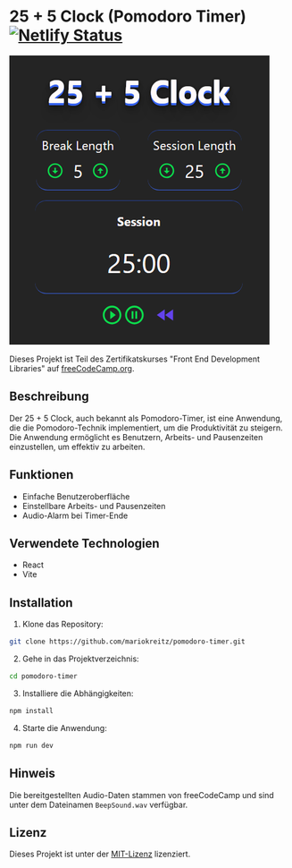 # 25 + 5 Clock (Pomodoro Timer) [![Netlify Status](https://api.netlify.com/api/v1/badges/873cb661-9575-480c-bb0a-00a9e7a3a95e/deploy-status)](https://app.netlify.com/sites/twentyfive-plus-five-timer/deploys)

![Pomodoro Timer](https://raw.githubusercontent.com/mariokreitz/pomodoro-timer/main/src/assets/cover.png)

Dieses Projekt ist Teil des Zertifikatskurses "Front End Development Libraries" auf [freeCodeCamp.org](https://www.freecodecamp.org/).

## Beschreibung

Der 25 + 5 Clock, auch bekannt als Pomodoro-Timer, ist eine Anwendung, die die Pomodoro-Technik implementiert, um die Produktivität zu steigern. Die Anwendung ermöglicht es Benutzern, Arbeits- und Pausenzeiten einzustellen, um effektiv zu arbeiten.

## Funktionen

- Einfache Benutzeroberfläche
- Einstellbare Arbeits- und Pausenzeiten
- Audio-Alarm bei Timer-Ende

## Verwendete Technologien

- React
- Vite

## Installation

1. Klone das Repository:

```bash
git clone https://github.com/mariokreitz/pomodoro-timer.git
```

2. Gehe in das Projektverzeichnis:

```bash
cd pomodoro-timer
```

3. Installiere die Abhängigkeiten:

```bash
npm install
```

4. Starte die Anwendung:

```bash
npm run dev
```

## Hinweis

Die bereitgestellten Audio-Daten stammen von freeCodeCamp und sind unter dem Dateinamen `BeepSound.wav` verfügbar.

## Lizenz

Dieses Projekt ist unter der [MIT-Lizenz](https:///github.com/mariokreitz/pomodoro-timer/blob/main/LICENSE) lizenziert.
